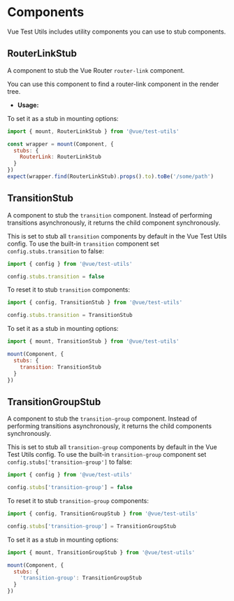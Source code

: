 # Components

Vue Test Utils includes utility components you can use to stub components.

## RouterLinkStub

A component to stub the Vue Router `router-link` component.

You can use this component to find a router-link component in the render tree.

- **Usage:**

To set it as a stub in mounting options:

```js
import { mount, RouterLinkStub } from '@vue/test-utils'

const wrapper = mount(Component, {
  stubs: {
    RouterLink: RouterLinkStub
  }
})
expect(wrapper.find(RouterLinkStub).props().to).toBe('/some/path')
```

## TransitionStub

A component to stub the `transition` component. Instead of performing transitions asynchronously, it returns the child component synchronously.

This is set to stub all `transition` components by default in the Vue Test Utils config. To use the built-in `transition` component set `config.stubs.transition` to false:

```js
import { config } from '@vue/test-utils'

config.stubs.transition = false
```

To reset it to stub `transition` components:
```js
import { config, TransitionStub } from '@vue/test-utils'

config.stubs.transition = TransitionStub
```

To set it as a stub in mounting options:

```js
import { mount, TransitionStub } from '@vue/test-utils'

mount(Component, {
  stubs: {
    transition: TransitionStub
  }
})
```

## TransitionGroupStub

A component to stub the `transition-group` component. Instead of performing transitions asynchronously, it returns the child components synchronously.

This is set to stub all `transition-group` components by default in the Vue Test Utils config. To use the built-in `transition-group`  component set `config.stubs['transition-group']` to false:

```js
import { config } from '@vue/test-utils'

config.stubs['transition-group'] = false
```

To reset it to stub `transition-group` components:

```js
import { config, TransitionGroupStub } from '@vue/test-utils'

config.stubs['transition-group'] = TransitionGroupStub
```

To set it as a stub in mounting options:

```js
import { mount, TransitionGroupStub } from '@vue/test-utils'

mount(Component, {
  stubs: {
    'transition-group': TransitionGroupStub
  }
})
```